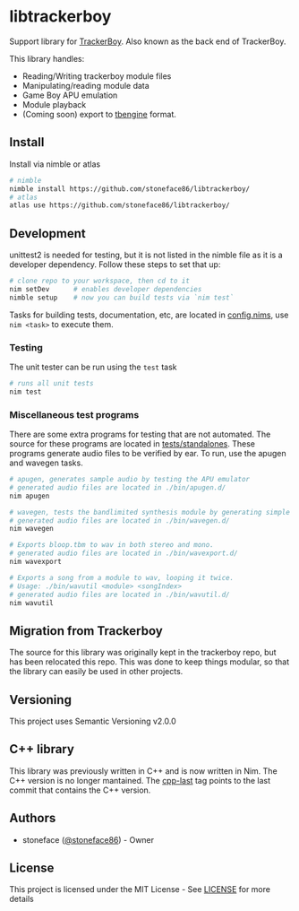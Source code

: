 
# libtrackerboy

Support library for [TrackerBoy](https://github.com/stoneface86/trackerboy).
Also known as the back end of TrackerBoy.

This library handles:
 * Reading/Writing trackerboy module files
 * Manipulating/reading module data
 * Game Boy APU emulation
 * Module playback
 * (Coming soon) export to [tbengine](https://github.com/stoneface86/tbengine) format.

## Install

Install via nimble or atlas

```sh
# nimble
nimble install https://github.com/stoneface86/libtrackerboy/
# atlas
atlas use https://github.com/stoneface86/libtrackerboy/
```

## Development

unittest2 is needed for testing, but it is not listed in the nimble file as it
is a developer dependency. Follow these steps to set that up:

```sh
# clone repo to your workspace, then cd to it
nim setDev      # enables developer dependencies
nimble setup    # now you can build tests via `nim test`
```

Tasks for building tests, documentation, etc, are located in
[config.nims](config.nims), use `nim <task>` to execute them. 

### Testing

The unit tester can be run using the `test` task
```sh
# runs all unit tests
nim test
```

### Miscellaneous test programs

There are some extra programs for testing that are not automated. The source
for these programs are located in [tests/standalones](tests/standalones).
These programs generate audio files to be verified by ear. To run, use the
apugen and wavegen tasks.

```sh
# apugen, generates sample audio by testing the APU emulator
# generated audio files are located in ./bin/apugen.d/
nim apugen

# wavegen, tests the bandlimited synthesis module by generating simple square tones
# generated audio files are located in ./bin/wavegen.d/
nim wavegen

# Exports bloop.tbm to wav in both stereo and mono.
# generated audio files are located in ./bin/wavexport.d/
nim wavexport

# Exports a song from a module to wav, looping it twice.
# Usage: ./bin/wavutil <module> <songIndex>
# generated audio files are located in ./bin/wavutil.d/
nim wavutil
```

## Migration from Trackerboy

The source for this library was originally kept in the trackerboy repo, but has
been relocated this repo. This was done to keep things modular, so that the
library can easily be used in other projects.

## Versioning

This project uses Semantic Versioning v2.0.0

## C++ library

This library was previously written in C++ and is now written in Nim. The C++
version is no longer mantained. The [cpp-last][1] tag
points to the last commit that contains the C++ version.

[1]: https://github.com/stoneface86/libtrackerboy/releases/tag/cpp-last

## Authors

 * stoneface ([@stoneface86](https://github.com/stoneface86)) - Owner

## License

This project is licensed under the MIT License - See [LICENSE](LICENSE) for more details

[unittest2-link]: https://github.com/status-im/nim-unittest2
